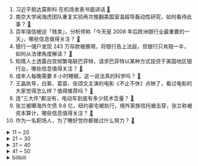 1. 习近平抵达莫斯科 在机场发表书面讲话 [:link:](https://www.zhihu.com/question/615547500)
2. 南京大学闻海虎团队重复实验再次推翻美国室温超导轰动性研究，如何看待此事？ [:link:](https://www.zhihu.com/question/590708129)
3. 百年瑞信被迫「贱卖」，分析师称「今天是 2008 年后欧洲银行业最重要的一天」，哪些信息值得关注？ [:link:](https://www.zhihu.com/question/590710134)
4. 银行一储户发现 243 万存款被挪用，将银行告上法庭，但银行只肯赔一半，如何从法律角度解读？ [:link:](https://www.zhihu.com/question/590733051)
5. 知情人士透露白宫频繁电联巴菲特，请求巴菲特以某种方式投资于美国地区银行业，哪些信息值得关注？ [:link:](https://www.zhihu.com/question/590768389)
6. 成年人每晚需要 8 小时睡眠，这一说法真的科学吗？ [:link:](https://www.zhihu.com/question/339114245)
7. 王晶执导，白客、苗苗、张颂文主演的电影《不止不休》点映了，看过电影的大家觉得怎么样？值得推荐吗？ [:link:](https://www.zhihu.com/question/590411623)
8. 连“三大件”都没有，电动车到底有多少技术含量？ [:link:](https://www.zhihu.com/question/587084127)
9. 张兰被曝海外欠债 9.8 亿，纽约豪宅被执行，境外家族信托被击穿，张兰称被资本算计，哪些信息值得关注？ [:link:](https://www.zhihu.com/question/590715335)
10. 作为一名职场人，为了睡好觉你都做过什么努力？ [:link:](https://www.zhihu.com/question/589289572)
<details>
<summary>11 ~ 20</summary>

11. 河南一小学家长因在班级群发了句「家长又有作业了」被老师踢出群聊，如何看待此事？小学学生作业现状如何？ [:link:](https://www.zhihu.com/question/590724110)
12. 韩国晚婚成趋势，40 岁出头的新娘人数比 20 岁出头的还多，如何看待此事？反映出什么问题？ [:link:](https://www.zhihu.com/question/590720916)
13. 《精灵宝可梦》中小智最大的失败是什么？ [:link:](https://www.zhihu.com/question/341929261)
14. 2023年有哪些适合春分节气的文案？ [:link:](https://www.zhihu.com/question/589325541)
15. 3 月 20 日中移动、中联通跌超 9% ，中电信触及跌停，共蒸发 2798.8 亿元，哪些因素导致？ [:link:](https://www.zhihu.com/question/590783421)
16. 为什么UI设计大多用无损的PNG和GIF，摄影和美术领域反而用有损的JPEG格式? [:link:](https://www.zhihu.com/question/590350890)
17. 2023年你怎么看待裸辞？ [:link:](https://www.zhihu.com/question/581183117)
18. 有哪些适合爸爸跟孩子一起玩的游戏或者活动？ [:link:](https://www.zhihu.com/question/60498981)
19. 为什么2023年了iPhone15还是60Hz？ [:link:](https://www.zhihu.com/question/588042231)
20. 海关总署回应「集装箱空箱数量增加」，称「反映国际市场看好我们出口能力」，透露了哪些信息？ [:link:](https://www.zhihu.com/question/590726952)
</details>
<details>
<summary>21 ~ 30</summary>

21. 梅西遭遇巴黎主场嘘声，赛后没有参与谢场，直接返回更衣室，如何评价他的表现？ [:link:](https://www.zhihu.com/question/590726565)
22. 华为去年研发经费 238 亿美元，任正非称未来在AI大模型上风起云涌的不只是微软一家，透露了哪些信息？ [:link:](https://www.zhihu.com/question/590333485)
23. 人到老了，才发现自己跟子女不是利益共同体，而是两个家庭，你怎么看？ [:link:](https://www.zhihu.com/question/590364412)
24. Doinb 锐评 Ning 表示「有人说他上 LPL 他也行，结果发现他不行」，对此你有什么想说？ [:link:](https://www.zhihu.com/question/590232718)
25. 粒子不能毁灭，是不是意味着我身上的每个原子都和宇宙的年龄一样大？ [:link:](https://www.zhihu.com/question/581610791)
26. 多家保险公司在支付宝上新推出「0 免赔」百万医疗险，免赔额=0 更好吗？ [:link:](https://www.zhihu.com/question/589760396)
27. 为什么现在的孩子普遍心理太脆弱，只能听表扬，禁不起一点批评，话说重一点就要崩溃？ [:link:](https://www.zhihu.com/question/589677533)
28. 长期熬夜的危害是什么？ [:link:](https://www.zhihu.com/question/580162427)
29. 电视剧《他是谁》第 9-12 集拍得怎么样？有哪些值得关注的剧情点？ [:link:](https://www.zhihu.com/question/590716855)
30. 在健身过程中感到快乐是怎样一种体验？ [:link:](https://www.zhihu.com/question/585013803)
</details>
<details>
<summary>31 ~ 40</summary>

31. 俞敏洪谈野生虾事件「承认错误，因经验不足」，哪些信息值得关注？ [:link:](https://www.zhihu.com/question/590544783)
32. 《原神》中队伍配置「武装队」「国家队」都是根据什么起的名？ [:link:](https://www.zhihu.com/question/590704478)
33. 金庸小说在改编成影视的时候，有哪些地方经常被改动？ [:link:](https://www.zhihu.com/question/589557922)
34. 美施压洪都拉斯让其收回与中国建交决定，外交部回应「美应摒弃门罗主义」，还有哪些信息值得关注？ [:link:](https://www.zhihu.com/question/590775142)
35. 想入坑自行车骑行，要从哪里入手？ [:link:](https://www.zhihu.com/question/589463603)
36. 如何评价 TES 在 2023 LPL 春季赛上的表现？ [:link:](https://www.zhihu.com/question/589907217)
37. 请问高性能计算+机器学习这个方向的就业前景如何？ [:link:](https://www.zhihu.com/question/587843297)
38. 跑步时头部流汗较多影响跑步，有哪些有效的解决方法和神器？ [:link:](https://www.zhihu.com/question/585724043)
39. 如何在职场平衡自己的情绪？ [:link:](https://www.zhihu.com/question/588297732)
40. 当今社会老龄化日趋明显，老年人面临的「现代化窘境」都有哪些？如何看待老年人常用产品的「适老化改造」？ [:link:](https://www.zhihu.com/question/590792711)
</details>
<details>
<summary>41 ~ 50</summary>

41. 如何分辨扑棱蛾子和蝴蝶呢？ [:link:](https://www.zhihu.com/question/28934537)
42. 女生如何一步一步变美、变得有气质？ [:link:](https://www.zhihu.com/question/587820820)
43. 有哪些诗词具有很强大的画面感？ [:link:](https://www.zhihu.com/question/589890034)
44. 《黑暗荣耀 2》中河道英对朴妍珍到底是什么样的情感？ [:link:](https://www.zhihu.com/question/589320809)
45. 预算 500-1000 元有哪些好用的男士剃须刀推荐？ [:link:](https://www.zhihu.com/question/589360627)
46. 如果你的宠物突然开启灵智，会说话了，会怎样？ [:link:](https://www.zhihu.com/question/589470985)
47. 有哪些好看的风衣样式和风衣搭配？ [:link:](https://www.zhihu.com/question/305984112)
48. 特朗普称将被捕并号召抗议，白宫回应「密切关注事态发展」，有哪些信息值得关注？ [:link:](https://www.zhihu.com/question/590738702)
49. 「颜知有理」热议中国足球产业有多难，「中国足球职业联赛倒退 30 年」，你认同吗？ [:link:](https://www.zhihu.com/question/590860942)
50. 这几年单机游戏为什么优化越来越差？ [:link:](https://www.zhihu.com/question/587748700)
</details><details>
<summary>bilibili</summary>

1. 一群up主在城市玩共享位置捉迷藏！太可怕了！！【第二期】 [:link:](//www.bilibili.com/video/BV1KP411f7fc)
2. 【医案寻踪】一年不吃早饭的人现在怎么样了？让我们揭开一场隐瞒我们70年的健康骗局！ [:link:](//www.bilibili.com/video/BV1Zs4y1H7NV)
3. 我被禁言了2 [:link:](//www.bilibili.com/video/BV1n24y1u7WR)
4. 日本神级广告：零CG真人出演，50人分饰两角，2分钟一镜到底演绎12年父女情 [:link:](//www.bilibili.com/video/BV1TL411r7fF)
5. 我把MC所有的方块都收集了！！！ [:link:](//www.bilibili.com/video/BV1Wx4y1P7Y8)
6. 品尝世界最酸酸物，胃酸系统今日奖励休息一天 [:link:](//www.bilibili.com/video/BV1g84y1w7Gn)
7. 新番时光机！十年前的观众都在看什么？「2013年1月篇」泛式 [:link:](//www.bilibili.com/video/BV1ws4y1p7k9)
8. 小傲小潮去重庆！好吃好喝如仙境！ [:link:](//www.bilibili.com/video/BV1UL411o7mP)
9. 喂！你给我摇起来啊！！！ [:link:](//www.bilibili.com/video/BV1dP411d7HT)
10. ⚡喵喵喵喵喵喵喵喵喵喵喵喵喵喵 [:link:](//www.bilibili.com/video/BV1wg4y1t7j6)
<details>
<summary>11 ~ 20</summary>

11. 对他使用新空间卡组吧【水无月菌】 [:link:](//www.bilibili.com/video/BV1cL411r7Zn)
12. 日后升起的每一缕炊烟，都是对你的思念 [:link:](//www.bilibili.com/video/BV1Cg4y147zr)
13. 你最后一次看少儿频道是什么时候？ [:link:](//www.bilibili.com/video/BV1984y1A7Dg)
14. 终于到了！不带钱跨越半个中国，抵达北京！ 丨流浪 11 [:link:](//www.bilibili.com/video/BV19M4y1z714)
15. MOREVFX「流浪地球2」视效花絮 [:link:](//www.bilibili.com/video/BV1hP411Z7Tc)
16. 关于我半夜在路边救了一只猫 [:link:](//www.bilibili.com/video/BV1hV4y197QJ)
17. “ 北 方 人 诱 捕 器 ” [:link:](//www.bilibili.com/video/BV1r24y1x7jb)
18. 不读高中去职校学电竞出路怎么样？这个视频给你答案！ [:link:](//www.bilibili.com/video/BV1Tk4y1t7ii)
19. 兑现承诺！快来跟画Jerry鼠吧 [:link:](//www.bilibili.com/video/BV1iv4y177U9)
20. 这句被疯传的英文，引发网友热议！你能看懂吗？ [:link:](//www.bilibili.com/video/BV1G94y1F7se)
</details>
<details>
<summary>21 ~ 30</summary>

21. 街上狗比孩子多 韩国人好像真的不生小孩 [:link:](//www.bilibili.com/video/BV1BY4y1X7zT)
22. 真实版浣熊市：市民集体变异，医生挖出日本政府的阴谋 [:link:](//www.bilibili.com/video/BV1bb411Z7AY)
23. 【烂活电竞43】列兵杰克爱！ 听到命令请喊到！  月男腐乳杰克爱  出列！！！！！！！！！！！！！！ [:link:](//www.bilibili.com/video/BV1KY4y1X79d)
24. 粮油之死：四大粮商做空中国，长达100年的粮油战争从未结束！【世界战史】 [:link:](//www.bilibili.com/video/BV1fs4y1H7my)
25. 无限穿帮！当埃及up看《木乃伊》 [:link:](//www.bilibili.com/video/BV12L411R7w9)
26. 【陋室画家】进来！你还有什么理由不坚持热爱？ [:link:](//www.bilibili.com/video/BV1U24y1x76W)
27. 【崩坏3】终章纪念「Beautiful World」 [:link:](//www.bilibili.com/video/BV1XX4y1o7yN)
28. 我愿来世做春风，温柔且自由 [:link:](//www.bilibili.com/video/BV1hv4y1775L)
29. 渲染了一个月，希望能有一万播放... [:link:](//www.bilibili.com/video/BV1PL411d7XR)
30. 《原神》EP - 春露漫散之虹 [:link:](//www.bilibili.com/video/BV1Sg4y1s7Qp)
</details>
<details>
<summary>31 ~ 40</summary>

31. 女生宿舍的Love Shot灯光版 [:link:](//www.bilibili.com/video/BV1cL411C7hS)
32. 澡堂里还能开自助餐？169玩一天，南方小伙来了东北惊掉波棱盖【怎么这么值ep57-沈阳洗浴】 [:link:](//www.bilibili.com/video/BV1224y1x743)
33. 80万赞已到，我去天上吃饭了朋友们！ [:link:](//www.bilibili.com/video/BV1dx4y1A7P3)
34. ⚡西 域 战 神⚡ [:link:](//www.bilibili.com/video/BV11c411E7ga)
35. 宵宫放烟花之蹦迪神曲！参上！ [:link:](//www.bilibili.com/video/BV1sV4y197QP)
36. 【流浪地球2 | 视效花絮】跟随超长镜头，逐帧感受小破球的变化！ [:link:](//www.bilibili.com/video/BV1zP411d7tX)
37. 【林肯公园 | B站首发】Numb (官方MV 4K修复版) - Linkin Park [:link:](//www.bilibili.com/video/BV1Mm4y1k7We)
38. 无爱方可破情局 无情方可破全局 [:link:](//www.bilibili.com/video/BV1wM4y1k7j5)
39. 一口气了解硅谷银行倒闭危机 [:link:](//www.bilibili.com/video/BV1Zs4y1H7rj)
40. 【STN快报第七季08】新版里昂人设崩塌，全身都是不能播的液体 [:link:](//www.bilibili.com/video/BV1Es4y1p7sT)
</details>
<details>
<summary>41 ~ 50</summary>

41. 资助了几年的山区女孩突然不读书了，驱车去山里看看她什么情况 [:link:](//www.bilibili.com/video/BV17s4y1p7Cq)
42. 伪装者 [:link:](//www.bilibili.com/video/BV11k4y1b75c)
43. 五黑年度最燃《将我的一切赌在这251秒！》 [:link:](//www.bilibili.com/video/BV1FP411f7D2)
44. 被童话隐藏的真相！美女为什么嫁给野兽？还生了一窝小野兽？？ [:link:](//www.bilibili.com/video/BV16M411H78u)
45. 💪🏻B站版《健身新手的训练完全手册》™ [:link:](//www.bilibili.com/video/BV1Hk4y187jF)
46. 把持不住！皇子被骗身又骗心！还是跟俏寡妇！《叶卡捷琳娜》S2P5 [:link:](//www.bilibili.com/video/BV1n24y1E7bv)
47. 【真 我的世界】三只小猪盖房子但狂飙版 [:link:](//www.bilibili.com/video/BV13L411C7Fj)
48. 《满江红》第一次在哔哩哔哩发作品啊。紧张！ [:link:](//www.bilibili.com/video/BV1F24y1u7kY)
49. 这不是特效！25对演员一镜到底演绎父女12年变化——日本感人广告 [:link:](//www.bilibili.com/video/BV1Bv4y1L7bW)
50. 日常生活 [:link:](//www.bilibili.com/video/BV15b411Z7eG)
</details>
<details>
<summary>51 ~ 60</summary>

51. “摇出心中那个自由且快乐的自己” [:link:](//www.bilibili.com/video/BV1nM411H7XS)
52. 放炮时不能多看一眼 [:link:](//www.bilibili.com/video/BV1T24y1E7fJ)
53. 一千颗碎片！实拍魔刀千刃！觉醒我们心中的热爱吧！ [:link:](//www.bilibili.com/video/BV14o4y1q777)
54. 李大钊的孙子被举报贪污，中纪委却“查”出来个好官，清官李宏塔 [:link:](//www.bilibili.com/video/BV1NT411k7NX)
55. 只看一条豆瓣评论猜电影！我懵了。。 [:link:](//www.bilibili.com/video/BV1vT411k7Hw)
56. 一拳超人埼玉训练1000天挑战第400天，今天四倍量挑战 [:link:](//www.bilibili.com/video/BV17g4y1t7JD)
57. 大堂经理改善员工餐 [:link:](//www.bilibili.com/video/BV1Nb411Z7Nn)
58. 【30天彻底瘦身】每周6天不重复·彻底瘦四肢减肚腩·就这么做！ [:link:](//www.bilibili.com/video/BV1DM4y1r7UE)
59. 【小弟学校篇】跳 远 的 战 争 [:link:](//www.bilibili.com/video/BV1PL411d742)
60. 各地人吃饭的迷惑操作！ [:link:](//www.bilibili.com/video/BV1fL411k7wq)
</details>
<details>
<summary>61 ~ 70</summary>

61. 我体育课呢？ [:link:](//www.bilibili.com/video/BV1Vc411j7Br)
62. 我被MIT哈佛CMU录取了！计算机博士申请季纪实 [:link:](//www.bilibili.com/video/BV1bo4y1q7Nn)
63. 送给你们 [:link:](//www.bilibili.com/video/BV1wL411C7XP)
64. 【AI本兮】反方向的钟 [:link:](//www.bilibili.com/video/BV1984y1c7wn)
65. 电棍笑传·小棍的复仇 [:link:](//www.bilibili.com/video/BV1Ab411f75g)
66. 【中字】《INTERNET YAMERO》 Aiobahn feat. KOTOKO 《主播女孩重度依赖/NEEDY GIRL OVERDOSE》第二弹MV [:link:](//www.bilibili.com/video/BV1jk4y187UA)
67. 总有些明明能跟你好好沟通的人，非要跟你“语言不通”，没关系，销冠会出手！ [:link:](//www.bilibili.com/video/BV13V4y197YZ)
68. 哦对了，还有就是小而臭的叫“沟” [:link:](//www.bilibili.com/video/BV19D4y1M7yN)
69. 猫：我的母语是无语! [:link:](//www.bilibili.com/video/BV1dL411R7rB)
70. 《无题》 [:link:](//www.bilibili.com/video/BV17c411E7MK)
</details>
<details>
<summary>71 ~ 80</summary>

71. 只  因  料  理  大  赛 [:link:](//www.bilibili.com/video/BV1T94y1F7qi)
72. 演员张颂文演讲《扎根》 [:link:](//www.bilibili.com/video/BV1Rs4y1H7HM)
73. 突然就理解什么叫全世界的审美都在下降了！这居然是70年前电影的服化道，每一件都优雅非常 [:link:](//www.bilibili.com/video/BV18v4y1L7YR)
74. 【海绵宝宝/拟人】“画了疯王派总” [:link:](//www.bilibili.com/video/BV1Fb411Z7sL)
75. 【TF家族】《一起去做的N件事》第十八件事：一起来拍日常吧！ [:link:](//www.bilibili.com/video/BV1hv4y1L7aN)
76. 总工时19天，用石料480方，用传统技术建造一座  石拱桥（全集） [:link:](//www.bilibili.com/video/BV1t84y1w7Ps)
77. 《 豚 骨 拉 面 全 套 配 方 》 [:link:](//www.bilibili.com/video/BV19m4y1r7TV)
78. 啊 [:link:](//www.bilibili.com/video/BV1LV4y197g4)
79. 风铃源于唐宋时期的「占风铎」，风吹玉振，静心宁神。寄相思，予祝愿。 [:link:](//www.bilibili.com/video/BV1aT411k7iX)
80. 忍界最痛！博人成为最大反派，将对抗整个木叶！最新剧情炸裂展开 [:link:](//www.bilibili.com/video/BV1Cv4y1L7ML)
</details>
<details>
<summary>81 ~ 90</summary>

81. 我们结婚啦啊啊啊啊！！！（开心到发疯） [:link:](//www.bilibili.com/video/BV1jb411Z7dU)
82. 造反吃人、为害一方！可我还是个好神仙（奎木狼篇·下） [:link:](//www.bilibili.com/video/BV1oX4y1o7YP)
83. 当年“血洗”全球的100首经典歌曲，DNA真的控制不住了！ [:link:](//www.bilibili.com/video/BV1vT411k7dS)
84. 天呐，我的天呐！ [:link:](//www.bilibili.com/video/BV1m24y1s7TN)
85. 都什么年代，谁还用传统方式逼供？！！ [:link:](//www.bilibili.com/video/BV1rc411E7eE)
86. 【短片】谁说拍短片一定需要剧本？ [:link:](//www.bilibili.com/video/BV1ZL411R7xw)
87. 嘲讽开呛，笑果拉满！倒油，他们是专业的！ [:link:](//www.bilibili.com/video/BV1mM4y1z7iv)
88. 二次火爆全网的《桃花诺》，小姐姐开口就惊了！ [:link:](//www.bilibili.com/video/BV1Xg4y1s7s9)
89. 去魔女的盛宴逛逛！💙 [:link:](//www.bilibili.com/video/BV1rP411d75G)
90. 水课这么多？学生需要能帮他们找到工作的真干货！最全实习攻略：实习时机/实习岗位选择/实习渠道/简历撰写/面试技巧/实习注意 [:link:](//www.bilibili.com/video/BV1kL411R74z)
</details>
<details>
<summary>91 ~ 100</summary>

91. 爽到起飞，复仇之路迎来最终高潮！深度解说《黑暗荣耀2》（下） [:link:](//www.bilibili.com/video/BV1Fs4y1p7Wh)
92. 在无尽的沙漠当中没有树木！该如何生存下去【我的世界】 P10 [:link:](//www.bilibili.com/video/BV1Nk4y1t76C)
93. 在饭局上被羞辱，女孩儿竟然这样化解尴尬 [:link:](//www.bilibili.com/video/BV1Zs4y1H7M5)
94. 血量越低，敌人越慌 [:link:](//www.bilibili.com/video/BV1wM4y167cU)
95. 变味的跑操≠体育锻炼，我还是觉得不值得提倡 [:link:](//www.bilibili.com/video/BV1Mo4y1z7Ax)
96. 重庆火锅到底卷成什么样子了？还能涮牛窝骨! [:link:](//www.bilibili.com/video/BV1qP411d732)
97. 【手书】20w粉丝up主？小丑罢了🤣👉🤡 [:link:](//www.bilibili.com/video/BV1zX4y1f7Wz)
98. 我不是懒羊羊啊！！ [:link:](//www.bilibili.com/video/BV1W54y1T7ct)
99. 你管这叫修正带？ [:link:](//www.bilibili.com/video/BV158411F7eF)
100. 生草眼镜2 【原神同人动画】 [:link:](//www.bilibili.com/video/BV1ag4y14733)
</details></details>